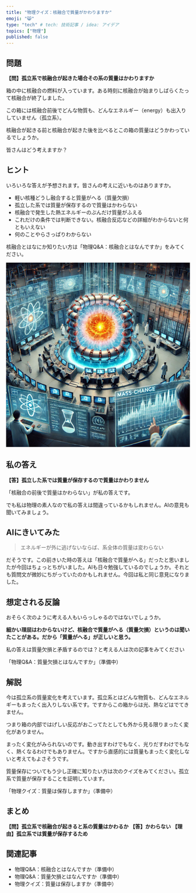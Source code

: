 ```yaml
---
title: "物理クイズ：核融合で質量がかわりますか"
emoji: "😸"
type: "tech" # tech: 技術記事 / idea: アイデア
topics: ["物理"]
published: false
---
```


## 問題 

**【問】孤立系で核融合が起きた場合その系の質量はかわりますか**

箱の中に核融合の燃料が入っています。ある時刻に核融合が始まりしばらくたって核融合が終了しました。

この箱には核融合前後でどんな物質も、どんなエネルギー（energy）も出入りしていません（孤立系）。

核融合が起きる前と核融合が起きた後を比べるとこの箱の質量はどうかわっているでしょうか。

皆さんはどう考えますか？

## ヒント 

いろいろな答えが予想されます。皆さんの考えに近いものはありますか。

- 軽い核種どうし融合すると質量がへる（質量欠損）
- 孤立した系では質量が保存するので質量はかわらない
- 核融合で発生した熱エネルギーのぶんだけ質量がふえる
- これだけの条件では判断できない。核融合反応などの詳細がわからないと何ともいえない
- 何のことやらさっぱりわからない

核融合とはなにか知りたい方は「物理Q&A：核融合とはなんですか」をみてください。

![](/images/qpe250213fusion.webp)

## 私の答え 

**【答】孤立した系では質量が保存するので質量はかわりません**

「核融合の前後で質量はかわらない」が私の答えです。

でも私は物理の素人なので私の答えは間違っているかもしれません。AIの意見も聞いてみましょう。

## AIにきいてみた 

> エネルギーが外に逃げないならば、系全体の質量は変わらない

だそうです。この前きいた時の答えは「核融合で質量がへる」だったと思いましたが今回はちょっとちがいました。AIも日々勉強しているのでしょうか。それとも質問文が微妙にちがっていたのかもしれません。今回は私と同じ意見になりました。

## 想定される反論 

おそらく次のように考える人もいらっしゃるのではないでしょうか。

**細かい理屈はわからないけど、核融合で質量がへる（質量欠損）というのは聞いたことがある。だから「質量がへる」が正しいと思う。**

私の答えは質量欠損と矛盾するのでは？と考える人は次の記事をみてください

「物理Q&A：質量欠損とはなんですか」（準備中）

## 解説 

今は孤立系の質量変化を考えています。孤立系とはどんな物質も、どんなエネルギーもまったく出入りしない系です。ですからこの箱からは光、熱などはでてきません。

つまり箱の内部ではげしい反応がおこってたとしても外から見る限りまったく変化がありません。

まったく変化がみられないのです。動き出すわけでもなく、光りだすわけでもなく、熱くなるわけでもありません。ですから直感的には質量もまったく変化しないと考えてもよさそうです。

質量保存についてもう少し正確に知りたい方は次のクイズをみてください。孤立系で質量が保存することを証明しています。

「物理クイズ：質量は保存しますか」（準備中）

## まとめ

**【問】孤立系で核融合が起きると系の質量はかわるか**
**【答】かわらない**
**【理由】孤立系では質量が保存するため**

## 関連記事

- 物理Q&A：核融合とはなんですか（準備中）
- 物理Q&A：質量欠損とはなんですか（準備中）
- 物理クイズ：質量は保存しますか（準備中）

